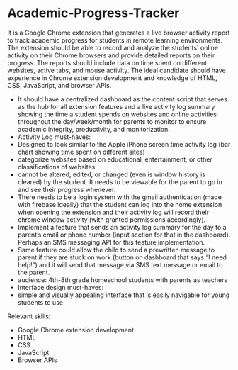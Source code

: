 # Academic-Progress-Tracker
It is a Google Chrome extension that generates a live browser activity report to track academic progress for students in remote learning environments. The extension should be able to record and analyze the students' online activity on their Chrome browsers and provide detailed reports on their progress. The reports should include data on time spent on different websites, active tabs, and mouse activity. The ideal candidate should have experience in Chrome extension development and knowledge of HTML, CSS, JavaScript, and browser APIs. 

* It should have a centralized dashboard as the content script that serves as the hub for all extension features and a live activity log summary showing the time a student spends on websites and online activities throughout the day/week/month for parents to monitor to ensure academic integrity, productivity, and monitorization.
* Activity Log must-haves:
* Designed to look similar to the Apple iPhone screen time activity log (bar chart showing time spent on different sites)
* categorize websites based on educational, entertainment, or other classifications of websites
* cannot be altered, edited, or changed (even is window history is cleared) by the student. It needs to be viewable for the parent to go in and see their progress whenever.
* There needs to be a login system with the gmail authentication (made with firebase ideally) that the student can log into the home extension when opening the extension and their activity log will record their chrome window activity (with granted permissions accordingly).
* Implement a feature that sends an activity log summary for the day to a parent’s email or phone number (input section for that in the dashboard). Perhaps an SMS messaging API for this feature implementation.
* Same feature could allow the child to send a prewritten message to parent if they are stuck on work (button on dashboard that says “I need help!”) and it will send that message via SMS text message or email to the parent.
* audience: 4th-8th grade homeschool students with parents as teachers
* Interface design must-haves:
* simple and visually appealing interface that is easily navigable for young students to use

Relevant skills:
- Google Chrome extension development
- HTML
- CSS
- JavaScript
- Browser APIs
